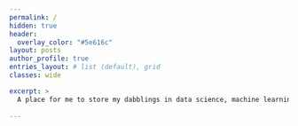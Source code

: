 ```yaml
---
permalink: /
hidden: true
header:
  overlay_color: "#5e616c"
layout: posts
author_profile: true
entries_layout: # list (default), grid
classes: wide

excerpt: >
  A place for me to store my dabblings in data science, machine learning, sports, and sports cards. 
  
---
```

